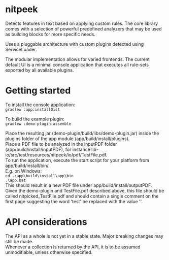 # nitpeek
Detects features in text based on applying custom rules.
The core library comes with a selection of powerful predefined analyzers that may be used as building blocks for more specific needs.

Uses a pluggable architecture with custom plugins detected using ServiceLoader.

The modular implementation allows for varied frontends. The current default UI is a minimal console application that executes all rule-sets exported by all available plugins.


# Getting started
To install the console application:  
`gradlew :app:installDist`

To build the example plugin:  
`gradlew :demo-plugin:assemble`

Place the resulting jar (demo-plugin/build/libs/demo-plugin.jar) inside the plugins folder of the app module (app/build/install/plugins).  
Place a PDF file to be analyzed in the inputPDF folder (app/build/install/inputPDF), for instance lib-io/src/test/resources/nitpeek/io/pdf/TestFile.pdf.  
To run the application, execute the start script for your platform from app/build/install/bin/.  
E.g. on Windows:  
`cd .\app\build\install\app\bin`  
`.\app.bat`  
This should result in a new PDF file under app/build/install/outputPDF.  
Given the demo-plugin and TestFile.pdf described above, this file should be called nitpicked_TestFile.pdf and should contain a single comment on the first page suggesting the word 'test' be replaced with the value ''.


# API considerations
The API as a whole is not yet in a stable state. Major breaking changes may still be made.  
Whenever a collection is returned by the API, it is to be assumed unmodifiable, unless otherwise specified.
